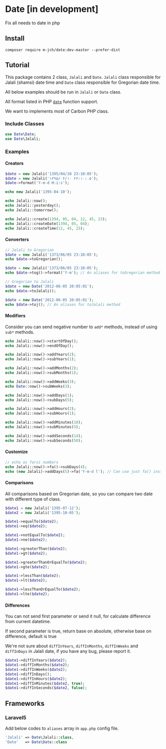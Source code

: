 # Date [in development]

Fix all needs to date in php

## Install

```
composer require m-jch/date:dev-master --prefer-dist
```

## Tutorial

This package contains 2 class, ```Jalali``` and ```Date```. ```Jalali``` class responsible for Jalali (shamsi) date time and ```Date``` class responsible for Gregorian date time.

All below examples should be run in ```Jalali``` or ```Date``` class.

All format listed in PHP [```date```](http://php.net/manual/en/function.date.php) function support.

We want to implements most of Carbon PHP class.

### Include Classes

```php
use Date\Date;
use Date\Jalali;
```

### Examples

#### Creators

```php
$date = new Jalali('1395/04/10 23:10:05');
$date = new Jalali('۱۳۹۵/۰۴/۱۰ ۲۳:۱۰:۰۵');
$date->format('Y-m-d H:i:s');

echo new Jalali('1395-04-10');

echo Jalali::now();
echo Jalali::yesterday();
echo Jalali::tomorrow();

echo Jalali::create(1394, 05, 04, 12, 45, 23);
echo Jalali::createDate(1394, 05, 04);
echo Jalali::createTime(12, 45, 23);
```

#### Converters

```php
// Jalali to Gregorian
$date = new Jalali('1373/06/05 23:10:05');
echo $date->toGregorian();

$date = new Jalali('1373/06/05 23:10:05');
echo $date->tog()->format('Y-m'); // An aliases for toGregorian method

// Gregorian to Jalali
$date = new Date('2012-06-05 20:05:01');
echo $date->toJalali();

$date = new Date('2012-06-05 20:05:01');
echo $date->toj(); // An aliases for toJalali method
```

#### Modifiers

Consider you can send negative number to ```add*``` methods, instead of using ```sub*``` methods.

```php
echo Jalali::now()->startOfDay();
echo Jalali::now()->endOfDay();

echo Jalali::now()->addYears(2);
echo Jalali::now()->subYears(1);

echo Jalali::now()->addMonths(2);
echo Jalali::now()->subMonths(1);

echo Jalali::now()->addWeeks(3);
echo Date::now()->subWeeks(3);

echo Jalali::now()->addDays(1);
echo Jalali::now()->subDays(5);

echo Jalali::now()->addHours(2);
echo Jalali::now()->subHours(1);

echo Jalali::now()->addMinutes(10);
echo Jalali::now()->subMinutes(5);

echo Jalali::now()->addSeconds(14);
echo Jalali::now()->subSeconds(50);
```

#### Customize

```php
// echo as farsi numbers
echo Jalali::now()->fa()->subDays(4);
echo (new Jalali)->addDays(5)->fa('Y-m-d l'); // Can use just fa() instead of fa()->format()
```

#### Comparisons

All comparisons based on Gregorian date, so you can compare two date with different type of class.

```php
$date1 = new Jalali('1395-07-12');
$date2 = new Jalali('1395-10-05');

$date1->equalTo($date2);
$date1->eq($date2);

$date1->notEqualTo($date2);
$date1->ne($date2);

$date1->greaterThan($date2);
$date1->gt($date2);

$date1->greaterThanOrEqualTo($date2);
$date1->gte($date2);

$date1->lessThan($date2);
$date1->lt($date2);

$date1->lessThanOrEqualTo($date2);
$date1->lte($date2);
```

#### Differences

You can not send first parameter or send it null, for calculate difference from current datetime.

If second parameter is true, return base on absolute, otherwise base on difference, default is true

We're not sure about ```diffInYears```, ```diffInMonths```, ```diffInWeeks``` and ```diffInDays``` in Jalali date, if you have any bug, please report it.

```php
$date1->diffInYears($date2);
$date1->diffInMonths($date2);
$date1->diffInWeeks($date2);
$date1->diffInDays();
$date1->diffInHours($date2);
$date1->diffInMinutes($date2, true);
$date1->diffInSeconds($date2, false);
```

## Frameworks

### Laravel5

Add below codes to ```aliases``` array in ```app.php``` config file.

```php
'Jalali' => Date\Jalali::class,
'Date'   => Date\Date::class
```
